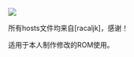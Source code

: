 ![](https://lh3.googleusercontent.com/DlWBK-4St43VDuWsb_C4LxzsXr21PcrQ6tOtgj48lfFKdh1UyIYoxh6rqmGW9okKVnkaWKjcxbOJ_FkoOixRaDyHPbZTjPhm000xrefWmw=s660)


所有hosts文件均来自[racaljk]，感谢！



适用于本人制作修改的ROM使用。

